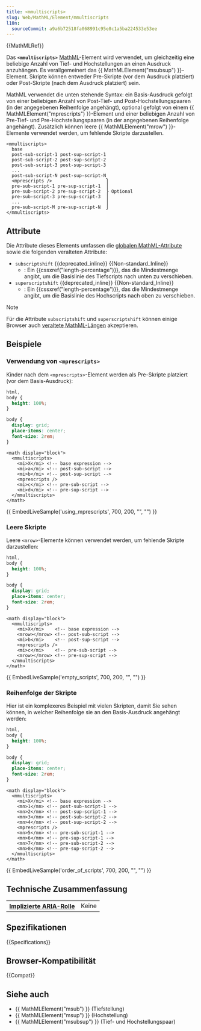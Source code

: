 ```yaml
---
title: <mmultiscripts>
slug: Web/MathML/Element/mmultiscripts
l10n:
  sourceCommit: a9a6b72518fa068991c95e8c1a5ba224533e53ee
---
```


{{MathMLRef}}

Das **`<mmultiscripts>`** [MathML](/de/docs/Web/MathML)-Element wird verwendet, um gleichzeitig eine beliebige Anzahl von Tief- und Hochstellungen an einen Ausdruck anzuhängen. Es verallgemeinert das {{ MathMLElement("msubsup") }}-Element. Skripte können entweder Pre-Skripte (vor dem Ausdruck platziert) oder Post-Skripte (nach dem Ausdruck platziert) sein.

MathML verwendet die unten stehende Syntax: ein Basis-Ausdruck gefolgt von einer beliebigen Anzahl von Post-Tief- und Post-Hochstellungspaaren (in der angegebenen Reihenfolge angehängt), optional gefolgt von einem {{ MathMLElement("mprescripts") }}-Element und einer beliebigen Anzahl von Pre-Tief- und Pre-Hochstellungspaaren (in der angegebenen Reihenfolge angehängt). Zusätzlich können leere {{ MathMLElement("mrow") }}-Elemente verwendet werden, um fehlende Skripte darzustellen.

```html-nolint
<mmultiscripts>
  base
  post-sub-script-1 post-sup-script-1
  post-sub-script-2 post-sup-script-2
  post-sub-script-3 post-sup-script-3
  ...
  post-sub-script-N post-sup-script-N
  <mprescripts />                    ⎫
  pre-sub-script-1 pre-sup-script-1  ⎪
  pre-sub-script-2 pre-sup-script-2  ⎬ Optional
  pre-sub-script-3 pre-sup-script-3  ⎪
  ...                                ⎪
  pre-sub-script-M pre-sup-script-N  ⎭
</mmultiscripts>
```

## Attribute

Die Attribute dieses Elements umfassen die [globalen MathML-Attribute](/de/docs/Web/MathML/Global_attributes) sowie die folgenden veralteten Attribute:

- `subscriptshift` {{deprecated_inline}} {{Non-standard_Inline}}
  - : Ein {{cssxref("length-percentage")}}, das die Mindestmenge angibt, um die Basislinie des Tiefscripts nach unten zu verschieben.
- `superscriptshift` {{deprecated_inline}} {{Non-standard_Inline}}
  - : Ein {{cssxref("length-percentage")}}, das die Mindestmenge angibt, um die Basislinie des Hochscripts nach oben zu verschieben.

> [!NOTE]
> Für die Attribute `subscriptshift` und `superscriptshift` können einige Browser auch [veraltete MathML-Längen](/de/docs/Web/MathML/Values#legacy_mathml_lengths) akzeptieren.

## Beispiele

### Verwendung von `<mprescripts>`

Kinder nach dem `<mprescripts>`-Element werden als Pre-Skripte platziert (vor dem Basis-Ausdruck):

```css hidden
html,
body {
  height: 100%;
}

body {
  display: grid;
  place-items: center;
  font-size: 2rem;
}
```

```html-nolint
<math display="block">
  <mmultiscripts>
    <mi>X</mi> <!-- base expression -->
    <mi>a</mi> <!-- post-sub-script -->
    <mi>b</mi> <!-- post-sup-script -->
    <mprescripts />
    <mi>c</mi> <!-- pre-sub-script -->
    <mi>d</mi> <!-- pre-sup-script -->
  </mmultiscripts>
</math>
```

{{ EmbedLiveSample('using_mprescripts', 700, 200, "", "") }}

### Leere Skripte

Leere `<mrow>`-Elemente können verwendet werden, um fehlende Skripte darzustellen:

```css hidden
html,
body {
  height: 100%;
}

body {
  display: grid;
  place-items: center;
  font-size: 2rem;
}
```

```html-nolint
<math display="block">
  <mmultiscripts>
    <mi>X</mi>    <!-- base expression -->
    <mrow></mrow> <!-- post-sub-script -->
    <mi>b</mi>    <!-- post-sup-script -->
    <mprescripts />
    <mi>c</mi>    <!-- pre-sub-script -->
    <mrow></mrow> <!-- pre-sup-script -->
  </mmultiscripts>
</math>
```

{{ EmbedLiveSample('empty_scripts', 700, 200, "", "") }}

### Reihenfolge der Skripte

Hier ist ein komplexeres Beispiel mit vielen Skripten, damit Sie sehen können, in welcher Reihenfolge sie an den Basis-Ausdruck angehängt werden:

```css hidden
html,
body {
  height: 100%;
}

body {
  display: grid;
  place-items: center;
  font-size: 2rem;
}
```

```html-nolint
<math display="block">
  <mmultiscripts>
    <mi>X</mi> <!-- base expression -->
    <mn>1</mn> <!-- post-sub-script-1 -->
    <mn>2</mn> <!-- post-sup-script-1 -->
    <mn>3</mn> <!-- post-sub-script-2 -->
    <mn>4</mn> <!-- post-sup-script-2 -->
    <mprescripts />
    <mn>5</mn> <!-- pre-sub-script-1 -->
    <mn>6</mn> <!-- pre-sup-script-1 -->
    <mn>7</mn> <!-- pre-sub-script-2 -->
    <mn>8</mn> <!-- pre-sup-script-2 -->
  </mmultiscripts>
</math>
```

{{ EmbedLiveSample('order_of_scripts', 700, 200, "", "") }}

## Technische Zusammenfassung

<table class="properties">
  <tr>
    <th scope="row">
      <a href="/de/docs/Web/Accessibility/ARIA/Roles">Implizierte ARIA-Rolle</a>
    </th>
    <td>
      Keine
    </td>
  </tr>
</table>

## Spezifikationen

{{Specifications}}

## Browser-Kompatibilität

{{Compat}}

## Siehe auch

- {{ MathMLElement("msub") }} (Tiefstellung)
- {{ MathMLElement("msup") }} (Hochstellung)
- {{ MathMLElement("msubsup") }} (Tief- und Hochstellungspaar)
